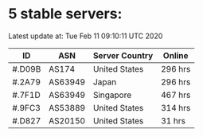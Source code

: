 # 5 stable servers:

Latest update at: Tue Feb 11 09:10:11 UTC 2020

| ID | ASN | Server Country | Online |
| -- | --- | -------------- | ------ |
| #.D09B | AS174 | United States | 296 hrs |
| #.2A79 | AS63949 | Japan | 296 hrs |
| #.7F1D | AS63949 | Singapore | 467 hrs |
| #.9FC3 | AS53889 | United States | 314 hrs |
| #.D827 | AS20150 | United States | 31 hrs |

